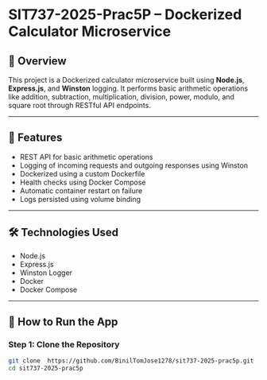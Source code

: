 # SIT737-2025-Prac5P – Dockerized Calculator Microservice

## 📌 Overview

This project is a Dockerized calculator microservice built using **Node.js**, **Express.js**, and **Winston** logging. It performs basic arithmetic operations like addition, subtraction, multiplication, division, power, modulo, and square root through RESTful API endpoints.

---

## 🧠 Features

- REST API for basic arithmetic operations
- Logging of incoming requests and outgoing responses using Winston
- Dockerized using a custom Dockerfile
- Health checks using Docker Compose
- Automatic container restart on failure
- Logs persisted using volume binding

---

## 🛠 Technologies Used

- Node.js
- Express.js
- Winston Logger
- Docker
- Docker Compose

---

## 🚀 How to Run the App

### Step 1: Clone the Repository

```bash
git clone  https://github.com/BinilTomJose1278/sit737-2025-prac5p.git
cd sit737-2025-prac5p
